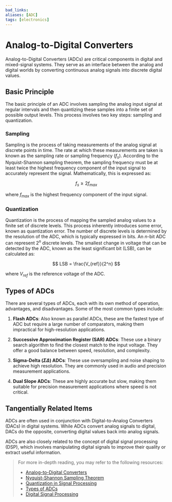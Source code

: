 ```yaml
---
bad_links: 
aliases: [ADC]
tags: [electronics]
---
```

# Analog-to-Digital Converters

Analog-to-Digital Converters (ADCs) are critical components in digital and mixed-signal systems. They serve as an interface between the analog and digital worlds by converting continuous analog signals into discrete digital values.

## Basic Principle

The basic principle of an ADC involves sampling the analog input signal at regular intervals and then quantizing these samples into a finite set of possible output levels. This process involves two key steps: sampling and quantization.

### Sampling

Sampling is the process of taking measurements of the analog signal at discrete points in time. The rate at which these measurements are taken is known as the sampling rate or sampling frequency ($f_s$). According to the Nyquist-Shannon sampling theorem, the sampling frequency must be at least twice the highest frequency component of the input signal to accurately represent the signal. Mathematically, this is expressed as:

$$
f_s \geq 2f_{max}
$$

where $f_{max}$ is the highest frequency component of the input signal.

### Quantization

Quantization is the process of mapping the sampled analog values to a finite set of discrete levels. This process inherently introduces some error, known as quantization error. The number of discrete levels is determined by the resolution of the ADC, which is typically expressed in bits. An $n$-bit ADC can represent $2^n$ discrete levels. The smallest change in voltage that can be detected by the ADC, known as the least significant bit (LSB), can be calculated as:

$$
LSB = \frac{V_{ref}}{2^n}
$$

where $V_{ref}$ is the reference voltage of the ADC.

## Types of ADCs

There are several types of ADCs, each with its own method of operation, advantages, and disadvantages. Some of the most common types include:

1. **Flash ADCs**: Also known as parallel ADCs, these are the fastest type of ADC but require a large number of comparators, making them impractical for high-resolution applications.

2. **Successive Approximation Register (SAR) ADCs**: These use a binary search algorithm to find the closest match to the input voltage. They offer a good balance between speed, resolution, and complexity.

3. **Sigma-Delta ($\Sigma\Delta$) ADCs**: These use oversampling and noise shaping to achieve high resolution. They are commonly used in audio and precision measurement applications.

4. **Dual Slope ADCs**: These are highly accurate but slow, making them suitable for precision measurement applications where speed is not critical.

## Tangentially Related Items

ADCs are often used in conjunction with Digital-to-Analog Converters (DACs) in digital systems. While ADCs convert analog signals to digital, DACs do the opposite, converting digital values back into analog signals.

ADCs are also closely related to the concept of digital signal processing (DSP), which involves manipulating digital signals to improve their quality or extract useful information.

> For more in-depth reading, you may refer to the following resources:
> - [Analog-to-Digital Converters](https://www.google.com/search?q=Analog-to-Digital+Converters)
> - [Nyquist-Shannon Sampling Theorem](https://www.google.com/search?q=Nyquist-Shannon+Sampling+Theorem)
> - [Quantization in Signal Processing](https://www.google.com/search?q=Quantization+in+Signal+Processing)
> - [Types of ADCs](https://www.google.com/search?q=Types+of+ADCs)
> - [Digital Signal Processing](https://www.google.com/search?q=Digital+Signal+Processing)